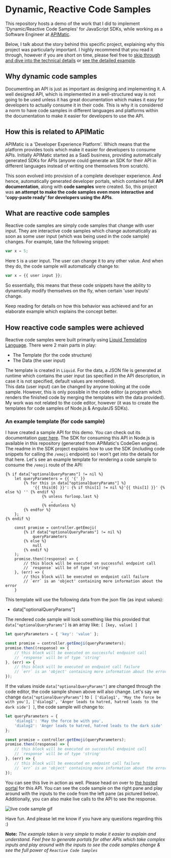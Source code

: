 # Dynamic, Reactive Code Samples

This repository hosts a demo of the work that I did to implement 'Dynamic/Reactive Code Samples' for JavaScript SDKs, while working as a Software Engineer at [APIMatic](https://apimatic.io). 

Below, I talk about the story behind this specific project, explaining why this project was particularly important. I highly recommend that you read it through, however if you are short on time, please feel free to [skip through and dive into the technical details]() or [see the detailed example]().

## Why dynamic code samples

Documenting an API is just as important as designing and implementing it. A well designed API, which is implemented in a well-structured way is not going to be used unless it has great documentation which makes it easy for developers to actually consume it in their code. This is why it is considered a norm to have code samples in different languages and platforms within the documentation to make it easier for developers to use the API.

## How this is related to APIMatic

APIMatic is a 'Developer Experience Platform'. Which means that the platform provides tools which make it easier for developers to consume APIs. Initially APIMatic started as a SaaS business, providing automatically generated SDKs for APIs (anyone could generate an SDK for their API in different languages instead of writing one themselves from scratch).

This soon evolved into provision of a complete developer experience. And hence, automatically generated developer portals, which contained full **API documentation**, along with **code samples** were created. So, this project was **an attempt to make the code samples even more interactive and 'copy-paste ready' for developers using the APIs**.

## What are reactive code samples

Reactive code samples are simply code samples that change with user input. They are interactive code samples which change automatically as soon as some user input (which was being used in the code sample) changes.
For example, take the following snippet:

```js
var x = 5;
```

Here `5` is a user input. The user can change it to any other value. And when they do, the code sample will automatically change to:

```js
var x = {{ user input }};
```

So essentially, this means that these code snippets have the ability to dynamically modify themselves on the fly, when certain 'user inputs' change.

Keep reading for details on how this behavior was achieved and for an elaborate example which explains the concept better.

## How reactive code samples were achieved

Reactive code samples were built primarily using [Liquid Templating Language](https://shopify.github.io/liquid/). There were 2 main parts in play:

* The Template (for the code structure)
* The Data (the user input)

The template is created in `Liquid`. For the data, a JSON file is generated at runtime which contains the user input (as specified in the API description, in case it is not specified, default values are rendered).  
This data (user input) can be changed by anyone looking at the code sample. However, this is only possible in the code editor (a program which renders the finished code by merging the templates with the data provided). My work was not related to the code editor, however (it was to create the templates for code samples of Node.js & AngularJS SDKs).

### An example template (for code sample)

I have created a sample API for this demo. You can check out its documentation [over here](). The SDK for consuming this API in Node.js is available in this repository (generated from APIMatic's CodeGen engine). The readme in the SDK project explains how to use the SDK (including code snippets for calling the `/emoji` endpoint) so I won't get into the details for that here. Let's see an example template for rendering a code sample to consume the `/emoji` route of the API:

```
{% if data["optionalQueryParams"] != nil %}
	let queryParameters = {{ '{' }}
		{% for this in data["optionalQueryParams"] %}
			'{{ this[0] }}': {% if this[1] != nil %}'{{ this[1] }}' {% else %} '' {% endif %}
				{% unless forloop.last %}
					, 
				{% endunless %}
		{% endfor %}
	};
{% endif %}

	const promise = controller.getEmoji(
		{% if data["optionalQueryParams"] != nil %}
			queryParameters
		{% else %}
			null
		{% endif %}
	);
	promise.then((response) => {
	    // this block will be executed on successful endpoint call
	    // `response` will be of type 'string'
	}, (err) => {
	    // this block will be executed on endpoint call failure
	    // `err` is an 'object' containing more information about the error
	}
```

This template will use the following data from the json file (as input values):

* data["optionalQueryParams"]

The rendered code sample will look something like this provided that `data["optionalQueryParams"]` is an array like: `[ [key, value] ]`

```js
let queryParameters = { 'key': 'value' };

const promise = controller.getEmoji(queryParameters);
promise.then((response) => {
    // this block will be executed on successful endpoint call
    // `response` will be of type 'string'
}, (err) => {
    // this block will be executed on endpoint call failure
    // `err` is an 'object' containing more information about the error
});
```

If the values inside `data["optionalQueryParams"]` are changed through the code editor, the code sample shown above will also change. Let's say we change `data["optionalQueryParams"]` to `[ ['dialog1', 'May the force be with you'], ['dialog2', 'Anger leads to hatred, hatred leads to the dark side'] ]`, the code sample will change to:

```js
let queryParameters = {
	'dialog1': 'May the force be with you',
	'dialog2': 'Anger leads to hatred, hatred leads to the dark side'
};

const promise = controller.getEmoji(queryParameters);
promise.then((response) => {
    // this block will be executed on successful endpoint call
    // `response` will be of type 'string'
}, (err) => {
    // this block will be executed on endpoint call failure
    // `err` is an 'object' containing more information about the error
});
```

You can see this live in action as well. Please head on over to [the hosted portal]() for this API. You can see the code sample on the right pane and play around with the inputs to the code from the left pane (as pictured below). Additionally, you can also make live calls to the API to see the response.

![live code sample gif]()

Have fun. And please let me know if you have any questions regarding this :)

**Note:** _The example taken is very simple to make it easier to explain and understand. Feel free to generate portals for other APIs which take complex inputs and play around with the inputs to see the code samples change & see the full power of `Reactive Code Samples`_